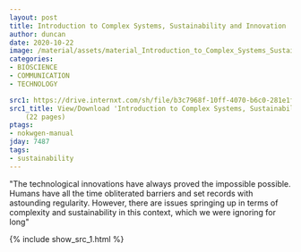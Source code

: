 ```yaml
---
layout: post
title: Introduction to Complex Systems, Sustainability and Innovation
author: duncan
date: 2020-10-22
image: /material/assets/material_Introduction_to_Complex_Systems_Sustainability_and.png
categories:
- BIOSCIENCE
- COMMUNICATION
- TECHNOLOGY

src1: https://drive.internxt.com/sh/file/b3c7968f-10ff-4070-b6c0-281e1f0e39ec/495e80a00692489728cafa2fd7a4c6d7c62ecf7410f3861ca24d3d852f519441
src1_title: View/Download 'Introduction to Complex Systems, Sustainability and Innovation'
    (22 pages)
ptags:
- nokwgen-manual
jday: 7487
tags:
- sustainability
---
```


"The technological innovations have always proved the impossible possible. Humans have all the time obliterated barriers and set records with astounding regularity. However, there are issues springing up in terms of complexity and sustainability in this context, which we were ignoring for long"

<!--more-->

{% include show_src_1.html %}

